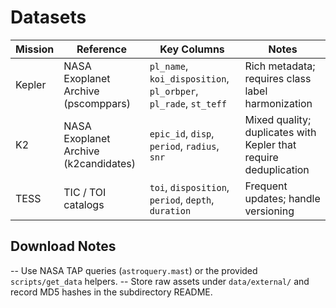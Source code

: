# Datasets

| Mission | Reference | Key Columns | Notes |
|---------|-----------|-------------|-------|
| Kepler  | NASA Exoplanet Archive (pscomppars) | `pl_name`, `koi_disposition`, `pl_orbper`, `pl_rade`, `st_teff` | Rich metadata; requires class label harmonization |
| K2      | NASA Exoplanet Archive (k2candidates) | `epic_id`, `disp`, `period`, `radius`, `snr` | Mixed quality; duplicates with Kepler that require deduplication |
| TESS    | TIC / TOI catalogs | `toi`, `disposition`, `period`, `depth`, `duration` | Frequent updates; handle versioning |

## Download Notes
-- Use NASA TAP queries (`astroquery.mast`) or the provided `scripts/get_data` helpers.
-- Store raw assets under `data/external/` and record MD5 hashes in the subdirectory README.

